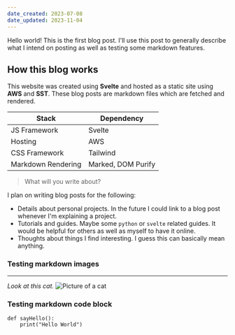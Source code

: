 ```yaml
---
date_created: 2023-07-08
date_updated: 2023-11-04
---
```

Hello world! This is the first blog post. I'll use this post to generally describe what I intend on posting as well as testing some markdown features.

## How this blog works

This website was created using **Svelte** and hosted as a static site using **AWS** and **SST**. These blog posts are markdown files which are fetched and rendered.

| Stack              | Dependency         |
| ------------------ | ------------------ |
| JS Framework       | Svelte             |
| Hosting            | AWS                |
| CSS Framework      | Tailwind           |
| Markdown Rendering | Marked, DOM Purify |

> What will you write about?

I plan on writing blog posts for the following:

- Details about personal projects. In the future I could link to a blog post whenever I'm explaining a project.
- Tutorials and guides. Maybe some `python` or `svelte` related guides. It would be helpful for others as well as myself to have it online.
- Thoughts about things I find interesting. I guess this can basically mean anything.

### Testing markdown images

---

_Look at this cat._
![Picture of a cat](/images/blog/20220827_cat.jpg)

### Testing markdown code block

```
def sayHello():
    print("Hello World")
```
